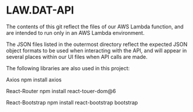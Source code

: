 # LAW.DAT-API
The contents of this git reflect the files of our AWS Lambda function, and are intended to run only in an AWS Lambda environment.

The JSON files listed in the outermost directory reflect the expected JSON object formats to be used when interacting with the API,
and will appear in several places within our UI files when API calls are made.

The following libraries are also used in this project:

Axios
npm install axios

React-Router
npm install react-touer-dom@6

React-Bootstrap
npm install react-bootstrap bootstrap